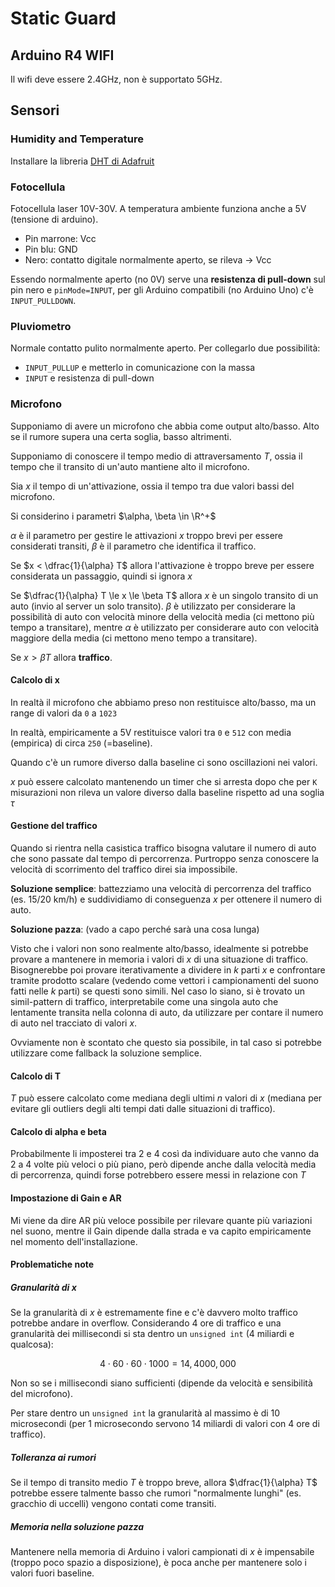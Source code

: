 # Static Guard

## Arduino R4 WIFI

Il wifi deve essere 2.4GHz, non è supportato 5GHz.

## Sensori

### Humidity and Temperature

Installare la libreria [DHT di Adafruit](https://learn.adafruit.com/dht/using-a-dhtxx-sensor-with-arduino)

### Fotocellula

Fotocellula laser 10V-30V. A temperatura ambiente funziona anche a 5V (tensione di arduino).

- Pin marrone: Vcc
- Pin blu: GND
- Nero: contatto digitale normalmente aperto, se rileva -> Vcc

Essendo normalmente aperto (no 0V) serve una **resistenza di pull-down** sul pin nero e `pinMode=INPUT`, per gli Arduino compatibili (no Arduino Uno) c'è `INPUT_PULLDOWN`.


### Pluviometro

Normale contatto pulito normalmente aperto. Per collegarlo due possibilità:

- `INPUT_PULLUP` e metterlo in comunicazione con la massa
- `INPUT` e resistenza di pull-down


### Microfono

Supponiamo di avere un microfono che abbia come output alto/basso. Alto se il rumore supera una certa soglia, basso altrimenti.

Supponiamo di conoscere il tempo medio di attraversamento $T$, ossia il tempo che il transito di un'auto mantiene alto il microfono.

Sia $x$ il tempo di un'attivazione, ossia il tempo tra due valori bassi del microfono.

Si considerino i parametri $\alpha, \beta \in \R^+$

$\alpha$ è il parametro per gestire le attivazioni $x$ troppo brevi per essere considerati transiti, $\beta$ è il parametro che identifica il traffico.

Se $x < \dfrac{1}{\alpha} T$ allora l'attivazione è troppo breve per essere considerata un passaggio, quindi si ignora $x$

Se $\dfrac{1}{\alpha} T \le x \le \beta T$ allora $x$ è un singolo transito di un auto (invio al server un solo transito). $\beta$ è utilizzato per considerare la possibilità di auto con velocità minore della velocità media (ci mettono più tempo a transitare), mentre $\alpha$ è utilizzato per considerare auto con velocità maggiore della media (ci mettono meno tempo a transitare).

Se $x > \beta T$ allora **traffico**.


#### Calcolo di x

In realtà il microfono che abbiamo preso non restituisce alto/basso, ma un range di valori da `0` a `1023`

In realtà, empiricamente a 5V restituisce valori tra `0` e `512` con media (empirica) di circa `250` (=baseline).

Quando c'è un rumore diverso dalla baseline ci sono oscillazioni nei valori.

$x$ può essere calcolato mantenendo un timer che si arresta dopo che per `K` misurazioni non rileva un valore diverso dalla baseline rispetto ad una soglia $\tau$



#### Gestione del traffico

Quando si rientra nella casistica traffico bisogna valutare il numero di auto che sono passate dal tempo di percorrenza. Purtroppo senza conoscere la velocità di scorrimento del traffico direi sia impossibile.

**Soluzione semplice**: battezziamo una velocità di percorrenza del traffico (es. 15/20 km/h) e suddividiamo di conseguenza $x$ per ottenere il numero di auto.

**Soluzione pazza**: (vado a capo perché sarà una cosa lunga)

Visto che i valori non sono realmente alto/basso, idealmente si potrebbe provare a mantenere in memoria i valori di $x$ di una situazione di traffico. Bisognerebbe poi provare iterativamente a dividere in $k$ parti $x$ e confrontare tramite prodotto scalare (vedendo come vettori i campionamenti del suono fatti nelle $k$ parti) se questi sono simili. Nel caso lo siano, si è trovato un simil-pattern di traffico, interpretabile come una singola auto che lentamente transita nella colonna di auto, da utilizzare per contare il numero di auto nel tracciato di valori $x$.

Ovviamente non è scontato che questo sia possibile, in tal caso si potrebbe utilizzare come fallback la soluzione semplice.



#### Calcolo di T

$T$ può essere calcolato come mediana degli ultimi $n$ valori di $x$ (mediana per evitare gli outliers degli alti tempi dati dalle situazioni di traffico).


#### Calcolo di alpha e beta

Probabilmente li imposterei tra 2 e 4 così da individuare auto che vanno da 2 a 4 volte più veloci o più piano, però dipende anche dalla velocità media di percorrenza, quindi forse potrebbero essere messi in relazione con $T$


#### Impostazione di Gain e AR

Mi viene da dire AR più veloce possibile per rilevare quante più variazioni nel suono, mentre il Gain dipende dalla strada e va capito empiricamente nel momento dell'installazione.



#### Problematiche note

##### Granularità di x

Se la granularità di $x$ è estremamente fine e c'è davvero molto traffico potrebbe andare in overflow. Considerando 4 ore di traffico e una granularità dei millisecondi si sta dentro un `unsigned int` (4 miliardi e qualcosa):

$$
4 \cdot 60 \cdot 60 \cdot 1000 = 14,4000,000
$$

Non so se i millisecondi siano sufficienti (dipende da velocità e sensibilità del microfono).

Per stare dentro un `unsigned int` la granularità al massimo è di 10 microsecondi (per 1 microsecondo servono 14 miliardi di valori con 4 ore di traffico).

##### Tolleranza ai rumori

Se il tempo di transito medio $T$ è troppo breve, allora $\dfrac{1}{\alpha} T$ potrebbe essere talmente basso che rumori "normalmente lunghi" (es. gracchio di uccelli) vengono contati come transiti.

##### Memoria nella soluzione pazza

Mantenere nella memoria di Arduino i valori campionati di $x$ è impensabile (troppo poco spazio a disposizione), è poca anche per mantenere solo i valori fuori baseline. 


















































